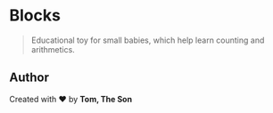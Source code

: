 # Blocks

> Educational toy for small babies, which help learn counting and arithmetics.

## Author

Created with ❤️ by **Tom, The Son**
